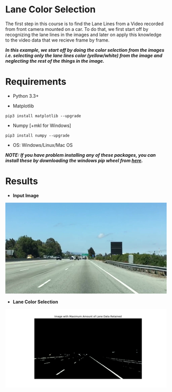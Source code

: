 # Lane Color Selection
The first step in this course is to find the Lane Lines from a Video recorded from front camera mounted on a car. To do that, we first start off by recognizing the lane lines in the images and later on apply this knowledge to the video data that we recieve frame by frame.

***In this example, we start off by doing the color selection from the images i.e. selecting only the lane lines color (yellow/white) from the image and neglecting the rest of the things in the image.***

# Requirements

* Python 3.3+

* Matplotlib
```
pip3 install matplotlib --upgrade
```

* Numpy [+mkl for Windows]
```
pip3 install numpy --upgrade
```

* OS: Windows/Linux/Mac OS

***NOTE: If you have problem installing any of these packages, you can install these by downloading the windows pip wheel from [here](http://www.lfd.uci.edu/~gohlke/pythonlibs/).***


# Results

* **Input Image**

![Output a1](test.jpg?raw=true "Output a1")

* **Lane Color Selection**

![Output a1](Images/LaneData.png?raw=true "Output a1") 

